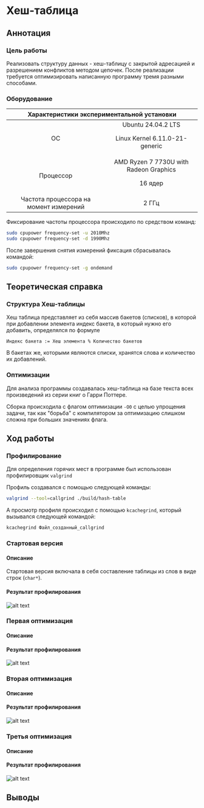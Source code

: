 # Хеш-таблица

## Аннотация

### Цель работы

Реализовать структуру данных - хеш-таблицу с закрытой адресацией и разрешением конфликтов методом цепочек. После реализации требуется оптимизировать написанную программу тремя разными способами.

### Оборудование

<table>
    <thead>
        <tr>
            <th align="center" colspan = 2>Характеристики экспериментальной установки</th>
        </tr>
    </thead>
    <tbody>
        <tr>
            <td align="center">ОС</td>
            <td align="center">Ubuntu 24.04.2 LTS <p>
            Linux Kernel 6.11.0-21-generic</td>
        </tr>
        <tr>
            <td align="center">Процессор</td>
            <td align="center">AMD Ryzen 7 7730U with Radeon Graphics
            <p>
            16 ядер
            </td>
        </tr>
        <tr>
            <td align="center">Частота процессора на момент измерений</td>
            <td align="center">2 ГГц
            </td>
        </tr>
    </tbody>
</table>

Фиксирование частоты процессора происходило по средством команд:
``` bash
sudo cpupower frequency-set -u 2010Mhz
sudo cpupower frequency-set -d 1990Mhz
```
После завершения снятия измерений фиксация сбрасывалась командой:
``` bash
sudo cpupower frequency-set -g ondemand
```

## Теоретическая справка

### Структура Хеш-таблицы

Хеш таблица представляет из себя массив бакетов (списков), в которой при добавлении элемента индекс бакета, в который нужно его добавить, определялся по формуле

``Индекс бакета := Хеш элемента % Количество бакетов``

В бакетах же, которыми являются списки, хранятся слова и количество их добавлений.

### Оптимизации

Для анализа программы создавалась хеш-таблица на базе текста всех произведений из серии книг о Гарри Поттере.

Сборка происходила с флагом оптимизации `-O0` с целью упрощения задачи, так как "борьба" с компилятором за оптимизацию слишком сложна при больших значениях флага.

## Ход работы

### Профилирование

Для определения горячих мест в программе был использован профилировщик `valgrind`

Профиль создавался с помощью следующей команды:

``` bash
valgrind --tool=callgrind ./build/hash-table
```

А просмотр профиля происходил с помощью `kcachegrind`, который вызывался следующей командой:

``` bash
kcachegrind Файл_созданный_callgrind
```

### Стартовая версия

#### Описание

Стартовая версия включала в себя составление таблицы из слов в виде строк (`char*`).

#### Результат профилирования

![alt text](data/ProfileBase.png)

### Первая оптимизация

#### Описание

#### Результат профилирования

![alt text](data/ProfileFirstOptimize.png)

### Вторая оптимизация

#### Описание

#### Результат профилирования

![alt text](data/ProfileSecondOptimize.png)

### Третья оптимизация

#### Описание

#### Результат профилирования

![alt text](data/ProfileThirdOptimize.png)

## Выводы

